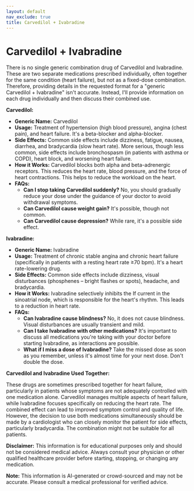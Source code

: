 ```yaml
---
layout: default
nav_exclude: true
title: Carvedilol + Ivabradine
---
```


# Carvedilol + Ivabradine

There is no single generic combination drug of Carvedilol and Ivabradine.  These are two separate medications prescribed individually, often together for the same condition (heart failure), but not as a fixed-dose combination.  Therefore, providing details in the requested format for a "generic Carvedilol + Ivabradine" isn't accurate.  Instead, I'll provide information on each drug individually and then discuss their combined use.


**Carvedilol:**

* **Generic Name:** Carvedilol
* **Usage:** Treatment of hypertension (high blood pressure), angina (chest pain), and heart failure.  It's a beta-blocker and alpha-blocker.
* **Side Effects:** Common side effects include dizziness, fatigue, nausea, diarrhea, and bradycardia (slow heart rate).  More serious, though less common, side effects include bronchospasm (in patients with asthma or COPD), heart block, and worsening heart failure.
* **How it Works:** Carvedilol blocks both alpha and beta-adrenergic receptors. This reduces the heart rate, blood pressure, and the force of heart contractions.  This helps to reduce the workload on the heart.
* **FAQs:**
    * **Can I stop taking Carvedilol suddenly?** No, you should gradually reduce your dose under the guidance of your doctor to avoid withdrawal symptoms.
    * **Can Carvedilol cause weight gain?**  It's possible, though not common.
    * **Can Carvedilol cause depression?**  While rare, it's a possible side effect.


**Ivabradine:**

* **Generic Name:** Ivabradine
* **Usage:** Treatment of chronic stable angina and chronic heart failure (specifically in patients with a resting heart rate ≥70 bpm). It's a heart rate-lowering drug.
* **Side Effects:** Common side effects include dizziness, visual disturbances (phosphenes – bright flashes or spots), headache, and bradycardia.
* **How it Works:** Ivabradine selectively inhibits the If current in the sinoatrial node, which is responsible for the heart's rhythm. This leads to a reduction in heart rate.
* **FAQs:**
    * **Can Ivabradine cause blindness?**  No, it does not cause blindness.  Visual disturbances are usually transient and mild.
    * **Can I take Ivabradine with other medications?**  It's important to discuss all medications you're taking with your doctor before starting Ivabradine, as interactions are possible.
    * **What if I miss a dose of Ivabradine?** Take the missed dose as soon as you remember, unless it's almost time for your next dose.  Don't double the dose.


**Carvedilol and Ivabradine Used Together:**

These drugs are sometimes prescribed together for heart failure, particularly in patients whose symptoms are not adequately controlled with one medication alone.  Carvedilol manages multiple aspects of heart failure, while Ivabradine focuses specifically on reducing the heart rate.  The combined effect can lead to improved symptom control and quality of life.  However, the decision to use both medications simultaneously should be made by a cardiologist who can closely monitor the patient for side effects, particularly bradycardia.  The combination might not be suitable for all patients.


**Disclaimer:** This information is for educational purposes only and should not be considered medical advice.  Always consult your physician or other qualified healthcare provider before starting, stopping, or changing any medication.


**Note:** This information is AI-generated or crowd-sourced and may not be accurate. Please consult a medical professional for verified advice.